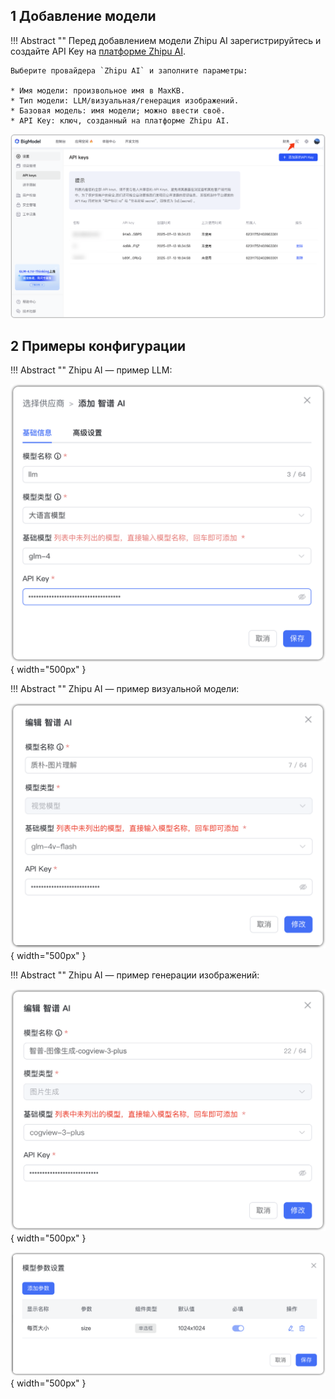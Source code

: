 ## 1 Добавление модели

!!! Abstract "" 
    Перед добавлением модели Zhipu AI зарегистрируйтесь и создайте API Key на [платформе Zhipu AI](https://open.bigmodel.cn/).

    Выберите провайдера `Zhipu AI` и заполните параметры:

    * Имя модели: произвольное имя в MaxKB.
    * Тип модели: LLM/визуальная/генерация изображений.   
    * Базовая модель: имя модели; можно ввести своё.    
    * API Key: ключ, созданный на платформе Zhipu AI.

![智普APIkey](../../img/model/zhipu_apikey.png)


## 2 Примеры конфигурации

!!! Abstract ""
    Zhipu AI — пример LLM:

![智普_大语言模型](../../img/model/zhipu_llm.png){ width="500px" }

!!! Abstract ""
    Zhipu AI — пример визуальной модели:

![智普_视觉模型模型](../../img/model/zhipu_vision.png){ width="500px" }

!!! Abstract ""
    Zhipu AI — пример генерации изображений:

![智普_图片生成模型](../../img/model/zhipu_vision_gen1.png){ width="500px" }

![智普_图片生成模型](../../img/model/zhipu_vision_gen2.png){ width="500px" }